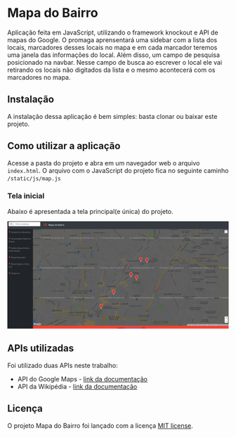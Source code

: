 
# Mapa do Bairro
Aplicação feita em JavaScript, utilizando o framework knockout e API de mapas do Google. O promaga aprensentará uma sidebar com a lista dos locais, marcadores desses locais no mapa e em cada marcador teremos uma janela das informações do local. Além disso, um campo de pesquisa posicionado na navbar. Nesse campo de busca ao escrever o local ele vai retirando os locais não digitados da lista e o mesmo acontecerá com os marcadores no mapa.


## Instalação
A instalação dessa aplicação é bem simples:  basta clonar ou baixar este projeto.


## Como utilizar a aplicação
Acesse a pasta do projeto e abra em um navegador web o arquivo `index.html`. O arquivo com o JavaScript do projeto fica no seguinte caminho `/static/js/map.js`

### Tela inicial
Abaixo é apresentada a tela principal(e única) do projeto.

![Tela principal](static/images/tela_principal.png)

## APIs utilizadas
Foi utilizado duas APIs neste trabalho:
 * API do Google Maps - [link da documentação](https://developers.google.com/maps/documentation/)
 * API da Wikipédia - [link da documentação](https://www.mediawiki.org/wiki/API:Main_page/pt-br)


## Licença
O projeto Mapa do Bairro foi lançado com a licença [MIT
license](https://github.com/atom-community/markdown-preview-plus/blob/master/LICENSE.md).
